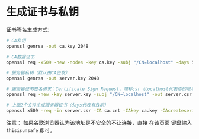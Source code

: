 #  生成证书与私钥

证书签名生成方式:
```bash
# CA私钥
openssl genrsa -out ca.key 2048

# CA数据证书
openssl req -x509 -new -nodes -key ca.key -subj "/CN=localhost" -days 5000 -out ca.crt

# 服务器私钥（默认由CA签发）
openssl genrsa -out server.key 2048

# 服务器证书签名请求：Certificate Sign Request，简称csr（localhost代表你的域名）
openssl req -new -key server.key -subj "/CN=localhost" -out server.csr

# 上面2个文件生成服务器证书（days代表有效期）
openssl x509 -req -in server.csr -CA ca.crt -CAkey ca.key -CAcreateserial -out server.crt -days 5000
```

注意： 如果谷歌浏览器认为该地址是不安全的不让连接，直接 在该页面 键盘输入 `thisisunsafe` 即可。